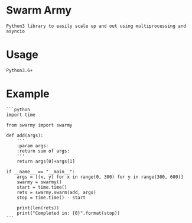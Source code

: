 # Swarm Army

    Python3 library to easily scale up and out using multiprocessing and asyncio

# Usage

    Python3.6+

# Example

    ```python
    import time

    from swarmy import swarmy

    def add(args):
        '''
        :param args:
        :return sum of args:
        '''
        return args[0]+args[1]

    if __name__ == "__main__":
        args = [(x, y) for x in range(0, 300) for y in range(300, 600)]
        swarmy = swarmy()
        start = time.time()
        rets = swarmy.swarm(add, args)
        stop = time.time() - start

        print(len(rets))
        print("Completed in: {0}".format(stop))
    ```